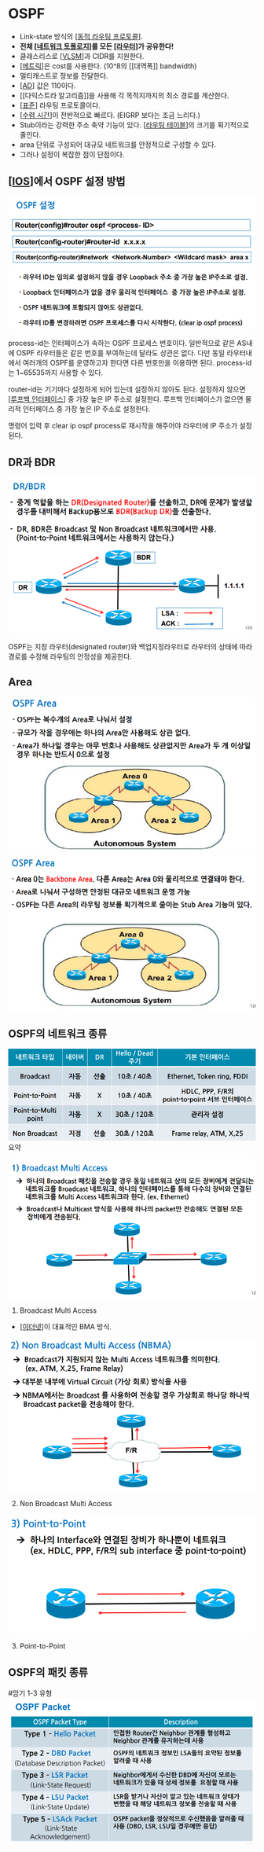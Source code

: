# OSPF

- Link-state 방식의 [[동적 라우팅 프로토콜]].
- **전체 [[네트워크 토폴로지]]를 모든 [[라우터]]가 공유한다!**
- 클래스리스로 [[VLSM]]과 CIDR를 지원한다. 
- [[메트릭]]은 cost를 사용한다. (10^8의 [[대역폭]] bandwidth)
- 멀티캐스트로 정보를 전달한다. 
- [[AD]] 값은 110이다. 
- [[다익스트라 알고리즘]]을 사용해 각 목적지까지의 최소 경로를 계산한다. 
- [[표준]] 라우팅 프로토콜이다. 
- [[수렴 시간]]이 전반적으로 빠르다. (EIGRP 보다는 조금 느리다.)
- Stub이라는 강력한 주소 축약 기능이 있다. [[라우팅 테이블]]의 크기를 획기적으로 줄인다. 
- area 단위로 구성되어 대규모 네트워크를 안정적으로 구성할 수 있다.
- 그러나 설정이 복잡한 점이 단점이다. 

## [[IOS]]에서 OSPF 설정 방법
![IOS에서 OSPF 설정](../attachments/2022-09-23-13-44-22.png)

process-id는 인터페이스가 속하는 OSPF 프로세스 번호이다. 일반적으로 같은 AS내에 OSPF 라우터들은 같은 번호를 부여하는데 달라도 상관은 없다. 다만 동일 라우터내에서 여러개의 OSPF를 운영하고자 한다면 다른 번호만을 이용하면 된다.
process-id는 1~65535까지 사용할 수 있다.

router-id는 기기마다 설정하게 되어 있는데 설정하지 않아도 된다. 설정하지 않으면 [[루프백 인터페이스]] 중 가장 높은 IP 주소로 설정한다. 루프백 인터페이스가 없으면 물리적 인터페이스 중 가장 높은 IP 주소로 설정한다.  

명령어 입력 후 clear ip ospf process로 재시작을 해주어야 라우터에 IP 주소가 설정된다.


## DR과 BDR
![DR, BDR](../attachments/2022-09-23-13-42-41.png)

OSPF는 지정 라우터(designated router)와 백업지정라우터로 라우터의 상태에 따라 경로를 수정해 라우팅의 안정성을 제공한다. 

## Area
![OSPF Area 2](../attachments/2022-09-23-13-47-00.png)
![OSPF Area 2](../attachments/2022-09-23-13-43-36.png)


## OSPF의 네트워크 종류

![OSPF의 네트워크 종류](../attachments/2022-09-23-13-38-03.png)
요약


![BMA](../attachments/2022-09-23-13-36-38.png)

1) Broadcast Multi Access
- [[이더넷]]이 대표적인 BMA 방식.


![NBMA](../attachments/2022-09-23-13-37-15.png)

2) Non Broadcast Multi Access
   

![PTP](../attachments/2022-09-23-13-37-49.png)

3) Point-to-Point


## OSPF의 패킷 종류
#암기 1-3 유형
![OSPF 패킷](../attachments/2022-09-23-12-09-42.png)


[//begin]: # "Autogenerated link references for markdown compatibility"
[동적 라우팅 프로토콜]: <동적 라우팅 프로토콜.md> "동적 라우팅 프로토콜"
[네트워크 토폴로지]: <네트워크 토폴로지.md> "네트워크 토폴로지"
[라우터]: 라우터.md "라우터"
[VLSM]: VLSM.md "VLSM, Variable Length Subnet Mask"
[메트릭]: 메트릭.md "메트릭"
[AD]: AD.md "AD(Administrative Distance)"
[표준]: 표준.md "표준"
[수렴 시간]: <수렴 시간.md> "수렴 시간"
[라우팅 테이블]: <라우팅 테이블.md> "라우팅 테이블"
[IOS]: IOS.md "IOS"
[루프백 인터페이스]: <루프백 인터페이스.md> "루프백 인터페이스"
[이더넷]: 이더넷.md "이더넷"
[//end]: # "Autogenerated link references"
[//begin]: # "Autogenerated link references for markdown compatibility"
[동적 라우팅 프로토콜]: <동적 라우팅 프로토콜.md> "동적 라우팅 프로토콜"
[네트워크 토폴로지]: <네트워크 토폴로지.md> "네트워크 토폴로지"
[라우터]: 라우터.md "라우터"
[VLSM]: VLSM.md "VLSM, Variable Length Subnet Mask"
[메트릭]: 메트릭.md "메트릭"
[AD]: AD.md "AD(Administrative Distance)"
[표준]: 표준.md "표준"
[수렴 시간]: <수렴 시간.md> "수렴 시간"
[라우팅 테이블]: <라우팅 테이블.md> "라우팅 테이블"
[IOS]: IOS.md "IOS"
[루프백 인터페이스]: <루프백 인터페이스.md> "루프백 인터페이스"
[이더넷]: 이더넷.md "이더넷"
[//end]: # "Autogenerated link references"